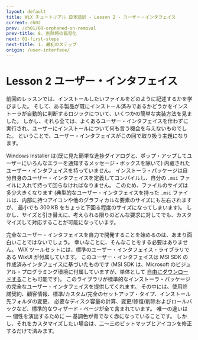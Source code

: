 ```yaml
---
layout: default
title: WiX チュートリアル 日本語訳 - Lesson 2 - ユーザー・インタフェイス
current: ch02
prev: /ch01/08-orphaned-on-removal
prev-title: 8. 削除時の孤児化
next: 01-first-steps
next-title: 1. 最初のステップ
origin: /user-interface/
---
```

# Lesson 2 ユーザー・インタフェイス

前回のレッスンでは、インストールしたいファイルをどのように記述するかを学びました。
そして、ある製品が既にインストール済みであるかどうかをインストーラが自動的に判断するロジックについて、いくつかの簡単な実装方法を見ました。
しかし、それら全ては、よくあるユーザー・インタフェイスを伴わずに実行され、ユーザーにインストールについて何も言う機会を与えないものでした。
ということで、ユーザー・インタフェイスがこの回で取り扱う主題になります。

Windows Installer は(既に見た簡単な進捗ダイアログと、ポップ・アップしてユーザーにいろんなエラーを通知するメッセージ・ボックスを除いて)
内蔵されたユーザー・インタフェイスを持っていません。
インストーラ・パッケージは自分自身のユーザー・インタフェイスを定義してコンパイルし、自分の `.msi` ファイルに入れて持って回らなければなりません。
このため、ファイルのサイズは多少大きくなります
(典型的なユーザー・インタフェイスを持った `.msi` ファイルは、内部に持つアイコンや他のグラフィカルな要素のサイズにも左右されますが、
最小でも 300 KB をちょっと下回る程度のサイズになってしまいます)。
しかし、サイズと引き替えに、考えられる限りのどんな要求に対してでも、カスタマイズして対応することが可能になっています。

完全なユーザー・インタフェイスを自力で開発することを始めるのは、あまり面白いことではないでしょう。
幸いなことに、そんなことをする必要はありません。
WiX ツールセットには、標準のユーザー・インタフェイス・ライブラリである WixUI が付属しています。
このユーザー・インタフェイスは MSI SDK の作成済みインタフェイスに基づいたものです
(MSI SDK は、Microsoft のビジュアル・プログラミング環境に付属していますが、単体として
[自由にダウンロードする](http://www.microsoft.com/downloads/details.aspx?FamilyId=A55B6B43-E24F-4EA3-A93E-40C0EC4F68E5&displaylang=en)ことも可能です)。
このライブラリが標準的なインストーラ・パッケージの完全なユーザー・インタフェイスを提供してくれます。
その中には、使用許諾契約、顧客情報、標準/カスタム/完全のセットアップ・タイプ、インストール先フォルダの変更、
必要なディスク容量の計算、変更/修復/削除およびロールバックなど、標準的なウィザード・ページが全て含まれています。
唯一の違いは — 個性を演出するために — 基調色が青でなく赤になっていることです。
しかし、それをカスタマイズしたい場合は、二～三のビットマップとアイコンを修正するだけで済みます。